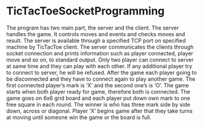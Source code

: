 # TicTacToeSocketProgramming

The program has two main part, the server and the client. The server
handles the game. It controls moves and events and checks moves and result. The server is available
through a specified TCP port on specified machine by TicTacToe client. The server communicates the
clients through socket connection and prints information such as player connected, player move and so
on, to standard output. Only two player can connect to server at same time and they can play with each
other. If any additional player try to connect to server, he will be refused. After the game each player
going to be disconnected and they have to connect again to play another game. The first connected
player’s mark is ‘X’ and the second one’s is ‘O’. The game starts when both player ready for game,
therefore both is connected. The game goes on 6x6 grid board and each player put down own mark to
one free square in each round. The winner is who has three mark side by side down, across or diagonal.
Player ‘X’ begins game after that they take turns at moving until someone win the game or the board is
full.
